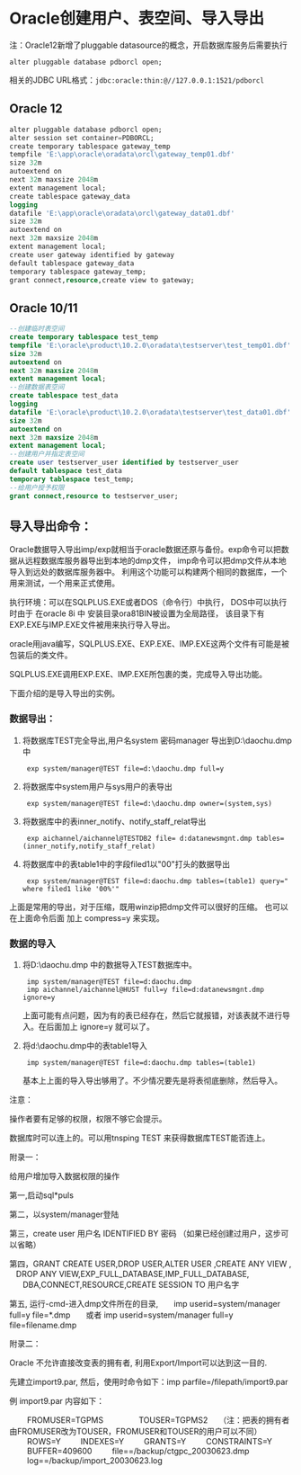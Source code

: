 # Oracle创建用户、表空间、导入导出

注：Oracle12新增了pluggable datasource的概念，开启数据库服务后需要执行

    alter pluggable database pdborcl open;

相关的JDBC URL格式：`jdbc:oracle:thin:@//127.0.0.1:1521/pdborcl`

## Oracle 12
```sql
alter pluggable database pdborcl open;
alter session set container=PDBORCL;
create temporary tablespace gateway_temp 
tempfile 'E:\app\oracle\oradata\orcl\gateway_temp01.dbf' 
size 32m 
autoextend on 
next 32m maxsize 2048m
extent management local;
create tablespace gateway_data
logging
datafile 'E:\app\oracle\oradata\orcl\gateway_data01.dbf' 
size 32m 
autoextend on 
next 32m maxsize 2048m
extent management local;
create user gateway identified by gateway
default tablespace gateway_data
temporary tablespace gateway_temp;
grant connect,resource,create view to gateway; 
```

## Oracle 10/11

```sql
--创建临时表空间
create temporary tablespace test_temp 
tempfile 'E:\oracle\product\10.2.0\oradata\testserver\test_temp01.dbf' 
size 32m 
autoextend on 
next 32m maxsize 2048m
extent management local;
--创建数据表空间
create tablespace test_data
logging
datafile 'E:\oracle\product\10.2.0\oradata\testserver\test_data01.dbf' 
size 32m 
autoextend on 
next 32m maxsize 2048m
extent management local;
--创建用户并指定表空间
create user testserver_user identified by testserver_user
default tablespace test_data
temporary tablespace test_temp;
--给用户授予权限
grant connect,resource to testserver_user;
```

## 导入导出命令：

Oracle数据导入导出imp/exp就相当于oracle数据还原与备份。exp命令可以把数据从远程数据库服务器导出到本地的dmp文件， imp命令可以把dmp文件从本地导入到远处的数据库服务器中。 利用这个功能可以构建两个相同的数据库，一个用来测试，一个用来正式使用。

执行环境：可以在SQLPLUS.EXE或者DOS（命令行）中执行，
DOS中可以执行时由于 在oracle 8i 中 安装目录ora81BIN被设置为全局路径，
该目录下有EXP.EXE与IMP.EXE文件被用来执行导入导出。

oracle用java编写，SQLPLUS.EXE、EXP.EXE、IMP.EXE这两个文件有可能是被包装后的类文件。

SQLPLUS.EXE调用EXP.EXE、IMP.EXE所包裹的类，完成导入导出功能。

下面介绍的是导入导出的实例。

### 数据导出：

1. 将数据库TEST完全导出,用户名system 密码manager 导出到D:\daochu.dmp中

        exp system/manager@TEST file=d:\daochu.dmp full=y

2. 将数据库中system用户与sys用户的表导出

        exp system/manager@TEST file=d:\daochu.dmp owner=(system,sys)

3. 将数据库中的表inner_notify、notify_staff_relat导出

        exp aichannel/aichannel@TESTDB2 file= d:datanewsmgnt.dmp tables=(inner_notify,notify_staff_relat)

4. 将数据库中的表table1中的字段filed1以"00"打头的数据导出

        exp system/manager@TEST file=d:daochu.dmp tables=(table1) query=" where filed1 like '00%'"


上面是常用的导出，对于压缩，既用winzip把dmp文件可以很好的压缩。
也可以在上面命令后面 加上 compress=y 来实现。

### 数据的导入

1. 将D:\daochu.dmp 中的数据导入TEST数据库中。

        imp system/manager@TEST file=d:daochu.dmp
        imp aichannel/aichannel@HUST full=y file=d:datanewsmgnt.dmp ignore=y

    上面可能有点问题，因为有的表已经存在，然后它就报错，对该表就不进行导入。在后面加上 ignore=y 就可以了。

2. 将d:\daochu.dmp中的表table1导入

        imp system/manager@TEST file=d:daochu.dmp tables=(table1)

    基本上上面的导入导出够用了。不少情况要先是将表彻底删除，然后导入。

注意：

操作者要有足够的权限，权限不够它会提示。

数据库时可以连上的。可以用tnsping TEST 来获得数据库TEST能否连上。

附录一：

给用户增加导入数据权限的操作

第一,启动sql*puls

第二，以system/manager登陆

第三，create user 用户名 IDENTIFIED BY 密码 （如果已经创建过用户，这步可以省略）

第四，GRANT CREATE USER,DROP USER,ALTER USER ,CREATE ANY VIEW ,
   DROP ANY VIEW,EXP_FULL_DATABASE,IMP_FULL_DATABASE,
      DBA,CONNECT,RESOURCE,CREATE SESSION TO 用户名字

第五, 运行-cmd-进入dmp文件所在的目录,
      imp userid=system/manager full=y file=*.dmp
      或者 imp userid=system/manager full=y file=filename.dmp


附录二：

Oracle 不允许直接改变表的拥有者, 利用Export/Import可以达到这一目的.

先建立import9.par, 然后，使用时命令如下：imp parfile=/filepath/import9.par

例 import9.par 内容如下：

        FROMUSER=TGPMS       
        TOUSER=TGPMS2     （注：把表的拥有者由FROMUSER改为TOUSER，FROMUSER和TOUSER的用户可以不同）          
        ROWS=Y
        INDEXES=Y
        GRANTS=Y
        CONSTRAINTS=Y
        BUFFER=409600
        file==/backup/ctgpc_20030623.dmp
        log==/backup/import_20030623.log
